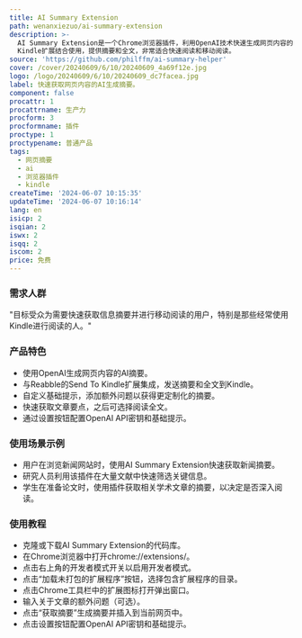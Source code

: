```yaml
---
title: AI Summary Extension
path: wenanxiezuo/ai-summary-extension
description: >-
  AI Summary Extension是一个Chrome浏览器插件，利用OpenAI技术快速生成网页内容的摘要，并可以与Reabble的Send To
  Kindle扩展结合使用，提供摘要和全文，非常适合快速阅读和移动阅读。
source: 'https://github.com/philffm/ai-summary-helper'
cover: /cover/20240609/6/10/20240609_4a69f12e.jpg
logo: /logo/20240609/6/10/20240609_dc7facea.jpg
label: 快速获取网页内容的AI生成摘要。
component: false
procattr: 1
procattrname: 生产力
procform: 3
procformname: 插件
proctype: 1
proctypename: 普通产品
tags:
  - 网页摘要
  - ai
  - 浏览器插件
  - kindle
createTime: '2024-06-07 10:15:35'
updateTime: '2024-06-07 10:16:14'
lang: en
isicp: 2
isqian: 2
iswx: 2
isqq: 2
iscom: 2
price: 免费
---
```




### 需求人群
"目标受众为需要快速获取信息摘要并进行移动阅读的用户，特别是那些经常使用Kindle进行阅读的人。"

### 产品特色
* 使用OpenAI生成网页内容的AI摘要。
* 与Reabble的Send To Kindle扩展集成，发送摘要和全文到Kindle。
* 自定义基础提示，添加额外问题以获得更定制化的摘要。
* 快速获取文章要点，之后可选择阅读全文。
* 通过设置按钮配置OpenAI API密钥和基础提示。

### 使用场景示例
* 用户在浏览新闻网站时，使用AI Summary Extension快速获取新闻摘要。
* 研究人员利用该插件在大量文献中快速筛选关键信息。
* 学生在准备论文时，使用插件获取相关学术文章的摘要，以决定是否深入阅读。

### 使用教程
* 克隆或下载AI Summary Extension的代码库。
* 在Chrome浏览器中打开chrome://extensions/。
* 点击右上角的开发者模式开关以启用开发者模式。
* 点击“加载未打包的扩展程序”按钮，选择包含扩展程序的目录。
* 点击Chrome工具栏中的扩展图标打开弹出窗口。
* 输入关于文章的额外问题（可选）。
* 点击“获取摘要”生成摘要并插入到当前网页中。
* 点击设置按钮配置OpenAI API密钥和基础提示。

  
